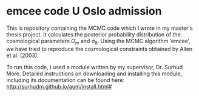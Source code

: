 # emcee code U Oslo admission
This is repository containing the MCMC code which I wrote in my master's thesis project. It calculates the posterior probability distribution of the cosmological parameters $\Omega_m$ and $\sigma_8$. Using the MCMC algorithm ‘emcee’, we have tried to reproduce the cosmological constraints obtained by Allen et al. (2003).

To run this code, I used a module written by my supervisor, Dr. Surhud More. Detailed instructions on downloading and installing this module, including its documentation can be found here: http://surhudm.github.io/aum/install.html# 

